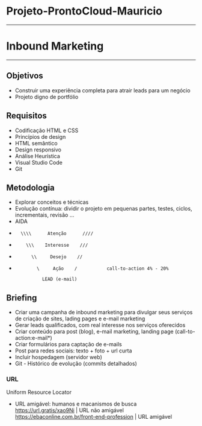 # Projeto-ProntoCloud-Mauricio
---
# Inbound Marketing
---
## Objetivos
- Construir uma experiência completa para atrair leads para um negócio
- Projeto digno de portfólio

## Requisitos
- Codificação HTML e CSS
- Princípios de design
- HTML semântico
- Design responsivo
- Análise Heurística
- Visual Studio Code
- Git

## Metodologia
- Explorar conceitos e técnicas
- Evolução contínua: dividir o projeto em pequenas partes, testes, ciclos, incrementais, revisão ...
- AIDA
-       \\\\      Atenção      ////
-         \\\    Interesse    ///
-           \\     Desejo    //
-             \     Ação    /           call-to-action 4% - 20%

                LEAD (e-mail)

## Briefing 
- Criar uma campanha de inbound marketing para divulgar seus serviços de criação de sites, lading pages e e-mail marketing
- Gerar leads qualificados, com real interesse nos serviços oferecidos
- Criar conteúdo para post (blog), e-mail marketing, landing page (call-to-action:e-mail*)
- Criar formulários para captação de e-mails
- Post para redes sociais: texto + foto + url curta
- Incluir hospedagem (servidor web)
- Git - Histórico de evolução (commits detalhados)

### URL 
Uniform Resource Locator

- URL amigável: humanos e macanismos de busca
https://url.gratis/xao9Ni | URL não amigável
https://ebaconline.com.br/front-end-profession | URL amigável 